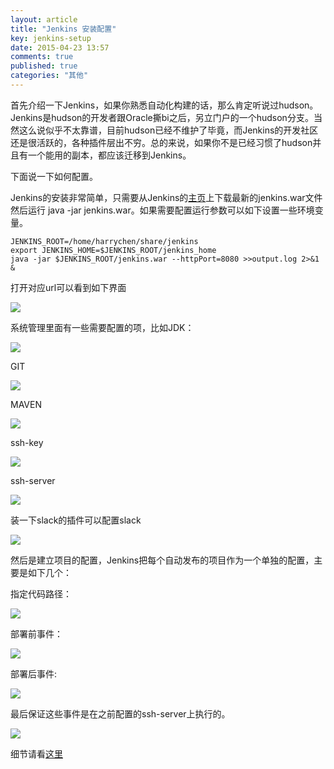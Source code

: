 ```yaml
---
layout: article
title: "Jenkins 安装配置"
key: jenkins-setup
date: 2015-04-23 13:57
comments: true
published: true
categories: "其他"
---
```

  
  首先介绍一下Jenkins，如果你熟悉自动化构建的话，那么肯定听说过hudson。Jenkins是hudson的开发者跟Oracle撕bi之后，另立门户的一个hudson分支。当然这么说似乎不太靠谱，目前hudson已经不维护了毕竟，而Jenkins的开发社区还是很活跃的，各种插件层出不穷。总的来说，如果你不是已经习惯了hudson并且有一个能用的副本，都应该迁移到Jenkins。

  下面说一下如何配置。

  Jenkins的安装非常简单，只需要从Jenkins的[主页][2]上下载最新的jenkins.war文件然后运行 java -jar jenkins.war。如果需要配置运行参数可以如下设置一些环境变量。

 	JENKINS_ROOT=/home/harrychen/share/jenkins
 	export JENKINS_HOME=$JENKINS_ROOT/jenkins_home
 	java -jar $JENKINS_ROOT/jenkins.war --httpPort=8080 >>output.log 2>&1 &
  	
  打开对应url可以看到如下界面

<!--more-->

  ![](/images/2015/jenkins.png)

  系统管理里面有一些需要配置的项，比如JDK：

  ![](/images/2015/jenkins_jdk.png)

  GIT

  ![](/images/2015/jenkins_git.png)

  MAVEN

  ![](/images/2015/jenkins_maven.png)

  ssh-key

  ![](/images/2015/jenkins_sshkey.png)

  ssh-server

  ![](/images/2015/jenkins_sshserver.png)

  装一下slack的插件可以配置slack

  ![](/images/2015/jenkins_slack.png)

  然后是建立项目的配置，Jenkins把每个自动发布的项目作为一个单独的配置，主要是如下几个：

  指定代码路径：

  ![](/images/2015/jenkins_gitclone.png)

  部署前事件：

  ![](/images/2015/jenkins_deploy_pre.png)

  部署后事件:

  ![](/images/2015/jenkins_after_deploy.png)

  最后保证这些事件是在之前配置的ssh-server上执行的。

  ![](/images/2015/jenkins_enent_server.png)


  细节请看[这里][1]
  
[1]: http://files.cnblogs.com/files/itech/Jenkins%E5%85%A5%E9%97%A8.pdf "Jenkins 入门"
[2]: https://jenkins-ci.org/ "Jenkins"